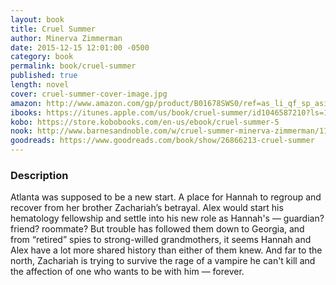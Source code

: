 ```yaml
---
layout: book
title: Cruel Summer
author: Minerva Zimmerman
date: 2015-12-15 12:01:00 -0500
category: book
permalink: book/cruel-summer
published: true
length: novel
cover: cruel-summer-cover-image.jpg
amazon: http://www.amazon.com/gp/product/B01678SWS0/ref=as_li_qf_sp_asin_il_tl?ie=UTF8&camp=1789&creative=9325&creativeASIN=B01678SWS0&linkCode=as2&tag=firesidemagaz-20&linkId=LCA7TKTRAYTAGTEC
ibooks: https://itunes.apple.com/us/book/cruel-summer/id1046587210?ls=1&mt=11
kobo: https://store.kobobooks.com/en-us/ebook/cruel-summer-5
nook: http://www.barnesandnoble.com/w/cruel-summer-minerva-zimmerman/1123127833
goodreads: https://www.goodreads.com/book/show/26866213-cruel-summer
---
```


### Description

Atlanta was supposed to be a new start. A place for Hannah to regroup and recover from her brother Zachariah’s betrayal. Alex would start his hematology fellowship and settle into his new role as Hannah's — guardian? friend? roommate? But trouble has followed them down to Georgia, and from “retired” spies to strong-willed grandmothers, it seems Hannah and Alex have a lot more shared history than either of them knew. And far to the north, Zachariah is trying to survive the rage of a vampire he can't kill and the affection of one who wants to be with him — forever.
